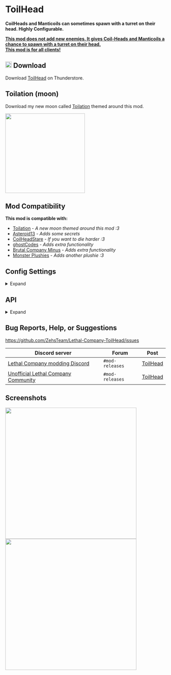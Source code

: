 # ToilHead
**CoilHeads and Manticoils can sometimes spawn with a turret on their head. Highly Configurable.**

<ins><b>This mod does not add new enemies. It gives Coil-Heads and Manticoils a chance to spawn with a turret on their head.</b></ins><br>
<ins><b>This mod is for all clients!</b></ins>

## <img src="https://i.imgur.com/TpnrFSH.png" width="20px"> Download

Download [ToilHead](https://thunderstore.io/c/lethal-company/p/Zehs/ToilHead/) on Thunderstore.

## Toilation (moon)
Download my new moon called [Toilation](https://thunderstore.io/c/lethal-company/p/Zehs/Toilation/) themed around this mod.

<a href="https://thunderstore.io/c/lethal-company/p/Zehs/Toilation/"><img src="https://i.imgur.com/IDbukjU.png" width="250px"></a>

## Mod Compatibility
**This mod is compatible with:**
* [Toilation](https://thunderstore.io/c/lethal-company/p/Zehs/Toilation/) - *A new moon themed around this mod :3*
* [Asteroid13](https://thunderstore.io/c/lethal-company/p/Magic_Wesley/Asteroid13/) - *Adds some secrets*
* [CoilHeadStare](https://thunderstore.io/c/lethal-company/p/TwinDimensionalProductions/CoilHeadStare/) - *If you want to die harder :3*
* [ghostCodes](https://thunderstore.io/c/lethal-company/p/darmuh/ghostCodes/) - *Adds extra functionality*
* [Brutal Company Minus](https://thunderstore.io/c/lethal-company/p/DrinkableWater/Brutal_Company_Minus/) - *Adds extra functionality*
* [Monster Plushies](https://thunderstore.io/c/lethal-company/p/Scintesto/Monster_Plushies/) - *Adds another plushie :3*

## Config Settings
<details>
  <summary>Expand</summary>
<br>

| General Settings | Setting type | Default value | Description |
| ----------- | ----------- | ----------- | ----------- |
| `EnableConfiguration` | `Boolean` | `false` | Enable if you want to use custom set config setting values. If disabled, the default config setting values will be used. |
| `ExtendedLogging` | `Boolean` | `false` | Enable extended logging. |

| Toilation Settings | Setting type | Default value | Description |
| ----------- | ----------- | ----------- | ----------- |
|  |  | `<MaxSpawnCount>:<SpawnChance>` |  |
| `ToilHeadSpawnSettings` | `String` | `6:75` | Toil-Head spawn settings for 69-Toilation. |
| `MantiToilSpawnSettings` | `String` | `50:90` | Manti-Toil spawn settings for 69-Toilation. |
| `ToilSlayerSpawnSettings` | `String` | `2:10` | Toil-Slayer spawn settings for 69-Toilation. |
| `MantiSlayerSpawnSettings` | `String` | `2:10` | Manti-Slayer spawn settings for 69-Toilation. |
| `ToilPlayerSpawnSettings` | `String` | `1:5` | Toil-Player spawn settings for 69-Toilation. |

| Toil-Head Settings | Setting type | Default value | Description |
| ----------- | ----------- | ----------- | ----------- |
|  |  | `<MaxSpawnCount>:<SpawnChance>` |  |
| `ToilHeadDefaultSpawnSettings` | `String` | `1:30` | Toil-Head default spawn settings for all moons. |
|  |  | `<PlanetName>:<MaxSpawnCount>:<SpawnChance>` | Separate each entry with a comma. |
| `ToilHeadSpawnSettingsMoonList` | `String` | `41 Experimentation:1:10, 220 Assurance:1:20, 56 Vow:1:20, 21 Offense:1:20, 61 March:1:20, 20 Adamance:1:30, 85 Rend:1:40, 7 Dine:1:45, 8 Titan:1:50, 68 Artifice:2:70, 5 Embrion:1:30, 57 Asteroid-13:2:30, 523 Ooblterra:2:70` | Toil-Head spawn settings list for moons. |

| Manti-Toil Settings | Setting type | Default value | Description |
| ----------- | ----------- | ----------- | ----------- |
|  |  | `<MaxSpawnCount>:<SpawnChance>` |  |
| `MantiToilDefaultSpawnSettings` | `String` | `5:50` | Manti-Toil default spawn settings for all moons. |
|  |  | `<PlanetName>:<MaxSpawnCount>:<SpawnChance>` | Separate each entry with a comma. |
| `MantiToilSpawnSettingsMoonList` | `String` | `20 Adamance:5:60, 85 Rend:5:60, 7 Dine:5:65, 8 Titan:5:70, 68 Artifice:8:75` | Manti-Toil spawn settings list for moons. |

| Toil-Slayer Settings | Setting type | Default value | Description |
| ----------- | ----------- | ----------- | ----------- |
|  |  | `<MaxSpawnCount>:<SpawnChance>` |  |
| `ToilSlayerDefaultSpawnSettings` | `String` | `1:10` | Toil-Slayer default spawn settings for all moons. |
|  |  | `<PlanetName>:<MaxSpawnCount>:<SpawnChance>` | Separate each entry with a comma. |
| `ToilSlayerSpawnSettingsMoonList` | `String` | `20 Adamance:1:15, 85 Rend:1:15, 7 Dine:1:15, 8 Titan:1:20, 68 Artifice:1:20, 57 Asteroid-13:1:15, 523 Ooblterra:1:25` | Toil-Slayer spawn settings list for moons. |

| Manti-Slayer Settings | Setting type | Default value | Description |
| ----------- | ----------- | ----------- | ----------- |
|  |  | `<MaxSpawnCount>:<SpawnChance>` |  |
| `MantiSlayerDefaultSpawnSettings` | `String` | `1:10` | Manti-Slayer default spawn settings for all moons. |
|  |  | `<PlanetName>:<MaxSpawnCount>:<SpawnChance>` | Separate each entry with a comma. |
| `MantiSlayerSpawnSettingsMoonList` | `String` | `20 Adamance:1:15, 85 Rend:1:15, 7 Dine:1:15, 8 Titan:1:20, 68 Artifice:1:20, 57 Asteroid-13:1:15, 523 Ooblterra:1:25` | Manti-Slayer spawn settings list for moons. |

| Toil-Player Settings | Setting type | Default value | Description |
| ----------- | ----------- | ----------- | ----------- |
|  |  | `<MaxSpawnCount>:<SpawnChance>` |  |
| `ToilPlayerDefaultSpawnSettings` | `String` | `1:2` | Toil-Player default spawn settings for all moons. |
|  |  | `<PlanetName>:<MaxSpawnCount>:<SpawnChance>` | Separate each entry with a comma. |
| `ToilPlayerSpawnSettingsMoonList` | `String` | `85 Rend:1:3, 7 Dine:1:3, 8 Titan:1:4, 68 Artifice:1:4, 57 Asteroid-13:1:3, 523 Ooblterra:1:4` | Toil-Player spawn settings list for moons. |

| Player Ragdoll Settings | Setting type | Default value | Description |
| ----------- | ----------- | ----------- | ----------- |
| `SpawnToiledPlayerRagdolls` | `Boolean` | `True` | If enabled, will spawn a Toiled player ragdoll when a player dies to a Turret-Head in any way. |
| `SpawnRealToiledPlayerRagdolls` | `Boolean` | `True` | If enabled, will spawn a real turret on the Toiled player ragdoll. |

| Toil-Head Plushie Settings | Setting type | Default value | Description |
| ----------- | ----------- | ----------- | ----------- |
| `SpawnWeight` | `Int32` | `10` | Toil-Head plushie spawn chance weight. |
| `SpawnAllMoons` | `Boolean` | `true` | If true, the Toil-Head plushie will spawn on all moons. If false, the Toil-Head plushie will only spawn on moons set in the moons list. |
| `MoonSpawnList` | `String` | `Experimentation, Assurance, Vow, Offense, March, Adamance, Rend, Dine, Titan, Artifice, Embrion` | The list of moons the Toil-Head plushie will spawn on. |
| `CarryWeight` | `Int32` | `6` | Toil-Head plushie carry weight in pounds. |
| `MinValue` | `Int32` | `80` | Toil-Head plushie min scrap value. |
| `MaxValue` | `Int32` | `250` | Toil-Head plushie max scrap value. |

| Toil-Slayer Plushie Settings | Setting type | Default value | Description |
| ----------- | ----------- | ----------- | ----------- |
| `SpawnWeight` | `Int32` | `5` | Toil-Slayer plushie spawn chance weight. |
| `SpawnAllMoons` | `Boolean` | `true` | If true, the Toil-Slayer plushie will spawn on all moons. If false, the Toil-Slayer plushie will only spawn on moons set in the moons list. |
| `MoonSpawnList` | `String` | `Experimentation, Assurance, Vow, Offense, March, Adamance, Rend, Dine, Titan, Artifice, Embrion` | The list of moons the Toil-Slayer plushie will spawn on. |
| `CarryWeight` | `Int32` | `12` | Toil-Slayer plushie carry weight in pounds. |
| `MinValue` | `Int32` | `80` | Toil-Slayer plushie min scrap value. |
| `MaxValue` | `Int32` | `250` | Toil-Slayer plushie max scrap value. |

| Turret Settings | Setting type | Default value | Description |
| ----------- | ----------- | ----------- | ----------- |
| `LostLOSDuration` | `Single` | `0.75` | The duration until the turret loses the target player when not in line of sight. |
| `RotationRange` | `Single` | `75` | The rotation range of the turret in degrees. |
| `CodeAccessCooldownDuration` | `Single` | `7` | The duration of the turret being disabled from the terminal in seconds. |

| Turret Detection Settings | Setting type | Default value | Description |
| ----------- | ----------- | ----------- | ----------- |
| `Rotation` | `Boolean` | `false` | If enabled, the turret will rotate when searching for players. |
| `RotationSpeed` | `Single` | `28` | The rotation speed of the turret when in detection state. |

| Turret Charging Settings | Setting type | Default value | Description |
| ----------- | ----------- | ----------- | ----------- |
| `ChargingDuration` | `Single` | `2` | The duration of the turret charging state. |
| `RotationSpeed` | `Single` | `95` | The rotation speed of the turret when in charging state. |

| Turret Firing Settings | Setting type | Default value | Description |
| ----------- | ----------- | ----------- | ----------- |
| `RotationSpeed` | `Single` | `95` | The rotation speed of the turret when in firing state. |

| Turret Berserk Settings | Setting type | Default value | Description |
| ----------- | ----------- | ----------- | ----------- |
| `BerserkDuration` | `Single` | `9` | The duration of the turret berserk state. |
| `RotationSpeed` | `Single` | `77` | The rotation speed of the turret when in berserk state. |

</details>

## API
<details>
  <summary>Expand</summary>
<br>

https://github.com/ZehsTeam/Lethal-Company-ToilHead/blob/master/ToilHead/Api.cs
```cs
// This is for all enemy turret pairs.
public static Dictionary<NetworkObject, NetworkObject> EnemyTurretPairs { get; }

// This is for all player turret pairs.
public static Dictionary<PlayerControllerB, ToilHeadTurretBehaviour> PlayerTurretPairs { get; }


// Toil-Head spawn count.
public static int ToilHeadSpawnCount { get; }

// If enabled, will force any spawned Coil-Heads to become Toil-Heads.
// This will get reset automatically when the day ends.
public static bool ForceToilHeadSpawns { get; set; }

// If set to any value above -1, will temporarily override the Toil-Head max spawn count.
// This will get reset automatically when the day ends.
public static int ForceToilHeadMaxSpawnCount { get; set; }

// This must only be called on the Host/Server.
// Only accepts an EnemyAI instance where the EnemyType.enemyName is "Spring".
// Returns true if successful.
public static bool SetToilHeadOnServer(EnemyAI enemyAI) { }


// Manti-Toil spawn count.
public static int MantiToilSpawnCount { get; }

// If enabled, will force any spawned Manticoils to become Manti-Toils.
// This will get reset automatically when the day ends.
public static bool ForceMantiToilSpawns { get; set; }

// If set to any value above -1, will temporarily override the Manti-Toil max spawn count.
// This will get reset automatically when the day ends.
public static int ForceMantiToilMaxSpawnCount { get; set; }

// This must only be called on the Host/Server.
// Only accepts an EnemyAI instance where the EnemyType.enemyName is "Manticoil".
// Returns true if successful.
public static bool SetMantiToilOnServer(EnemyAI enemyAI) { }


// Toil-Slayer spawn count.
public static int ToilSlayerSpawnCount { get; }

// If enabled, will force any spawned Coil-Heads to become Toil-Slayers.
// This will get reset automatically when the day ends.
public static bool ForceToilSlayerSpawns { get; set; }

// If set to any value above -1, will temporarily override the Toil-Slayer max spawn count.
// This will get reset automatically when the day ends.
public static int ForceToilSlayerMaxSpawnCount { get; set; }

// This must only be called on the Host/Server.
// Only accepts an EnemyAI instance where the EnemyType.enemyName is "Spring".
// Returns true if successful.
public static bool SetToilSlayerOnServer(EnemyAI enemyAI) { }


// Manti-Slayer spawn count.
public static int MantiSlayerSpawnCount { get; }

// If enabled, will force any spawned Manticoils to become Manti-Slayers.
// This will get reset automatically when the day ends.
public static bool ForceMantiSlayerSpawns { get; set; }

// If set to any value above -1, will temporarily override the Manti-Slayer max spawn count.
// This will get reset automatically when the day ends.
public static int ForceMantiSlayerMaxSpawnCount { get; set; }

// This must only be called on the Host/Server.
// Only accepts an EnemyAI instance where the EnemyType.enemyName is "Manticoil".
// Returns true if successful.
public static bool SetMantiSlayerOnServer(EnemyAI enemyAI) { }


// Toil-Player spawn count.
public static int ToilPlayerSpawnCount { get; }

// If enabled, will force all Players to become Toil-Players when the round starts.
// This will get reset automatically when the day ends.
public static bool ForceToilPlayerSpawns { get; set; }

// If set to any value above -1, will temporarily override the Toil-Player max spawn count.
// This will get reset automatically when the day ends.
public static int ForceToilPlayerMaxSpawnCount { get; set; }

// This must only be called on the Host/Server.
// Returns true if successful.
public static bool SetToilPlayerOnServer(PlayerControllerB playerScript) { }
```

</details>

## Bug Reports, Help, or Suggestions
https://github.com/ZehsTeam/Lethal-Company-ToilHead/issues

| Discord server | Forum | Post |
| ----------- | ----------- | ----------- |
| [Lethal Company modding Discord](https://discord.gg/XeyYqRdRGC) | `#mod-releases` | [ToilHead](https://discord.com/channels/1168655651455639582/1207108508298911834) |
| [Unofficial Lethal Company Community](https://discord.gg/nYcQFEpXfU) | `#mod-releases` | [ToilHead](https://discord.com/channels/1169792572382773318/1207108696589606932) |

## Screenshots
<div>
    <img src="https://i.imgur.com/2wvuDcg.jpeg" width="412px">
    <img src="https://i.imgur.com/dXMbu6m.jpeg" width="412px">
</div>